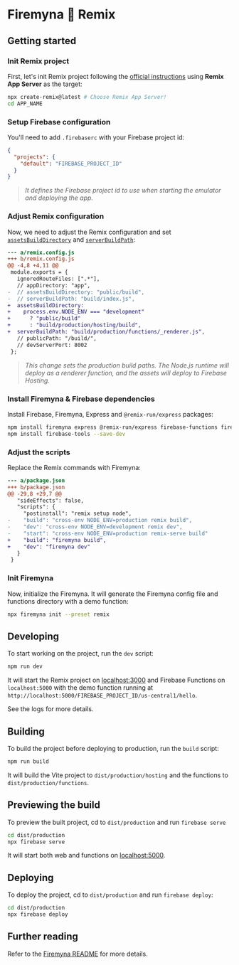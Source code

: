 # Firemyna 💖 Remix

## Getting started

### Init Remix project

First, let's init Remix project following the [official instructions](https://remix.run/docs/en/v1/tutorials/blog) using **Remix App Server** as the target:

```bash
npx create-remix@latest # Choose Remix App Server!
cd APP_NAME
```

### Setup Firebase configuration

You'll need to add `.firebaserc` with your Firebase project id:

```json
{
  "projects": {
    "default": "FIREBASE_PROJECT_ID"
  }
}
```

> _It defines the Firebase project id to use when starting the emulator and deploying the app._

### Adjust Remix configuration

Now, we need to adjust the Remix configuration and set [`assetsBuildDirectory`](https://remix.run/docs/en/v1/api/conventions#assetsbuilddirectory) and [`serverBuildPath`](https://remix.run/docs/en/v1/api/conventions#serverbuildpath):

```diff
--- a/remix.config.js
+++ b/remix.config.js
@@ -4,8 +4,11 @@
 module.exports = {
   ignoredRouteFiles: [".*"],
   // appDirectory: "app",
-  // assetsBuildDirectory: "public/build",
-  // serverBuildPath: "build/index.js",
+  assetsBuildDirectory:
+    process.env.NODE_ENV === "development"
+      ? "public/build"
+      : "build/production/hosting/build",
+  serverBuildPath: "build/production/functions/_renderer.js",
   // publicPath: "/build/",
   // devServerPort: 8002
 };
```

> _This change sets the production build paths. The Node.js runtime will deploy as a renderer function, and the assets will deploy to Firebase Hosting._

### Install Firemyna & Firebase dependencies

Install Firebase, Firemyna, Express and `@remix-run/express` packages:

```bash
npm install firemyna express @remix-run/express firebase-functions firebase-admin --save
npm install firebase-tools --save-dev
```

### Adjust the scripts

Replace the Remix commands with Firemyna:

```diff
--- a/package.json
+++ b/package.json
@@ -29,8 +29,7 @@
   "sideEffects": false,
   "scripts": {
     "postinstall": "remix setup node",
-    "build": "cross-env NODE_ENV=production remix build",
-    "dev": "cross-env NODE_ENV=development remix dev",
-    "start": "cross-env NODE_ENV=production remix-serve build"
+    "build": "firemyna build",
+    "dev": "firemyna dev"
   }
 }
```

### Init Firemyna

Now, initialize the Firemyna. It will generate the Firemyna config file and
functions directory with a demo function:

```bash
npx firemyna init --preset remix
```

## Developing

To start working on the project, run the `dev` script:

```bash
npm run dev
```

It will start the Remix project on [localhost:3000](http://localhost:3000/) and Firebase Functions on `localhost:5000` with the demo function running at `http://localhost:5000/FIREBASE_PROJECT_ID/us-central1/hello`.

See the logs for more details.

## Building

To build the project before deploying to production, run the `build` script:

```bash
npm run build
```

It will build the Vite project to `dist/production/hosting` and the functions to `dist/production/functions`.

## Previewing the build

To preview the built project, cd to `dist/production` and run `firebase serve`

```bash
cd dist/production
npx firebase serve
```

It will start both web and functions on [localhost:5000](http://localhost:5000/).

## Deploying

To deploy the project, cd to `dist/production` and run `firebase deploy`:

```bash
cd dist/production
npx firebase deploy
```

## Further reading

Refer to the [Firemyna README](https://github.com/kossnocorp/firemyna#readme) for more details.
